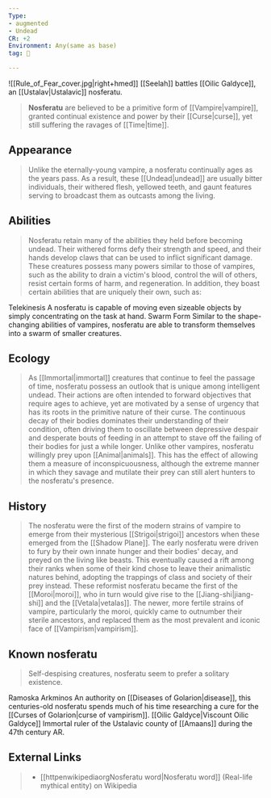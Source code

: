 ```yaml
---
Type:
- augmented
- Undead
CR: +2
Environment: Any(same as base)
tag: 👹

---
```


![[Rule_of_Fear_cover.jpg|right+hmed]] 
 [[Seelah]] battles [[Oilic Galdyce]], an [[Ustalav|Ustalavic]] nosferatu.
> **Nosferatu** are believed to be a primitive form of [[Vampire|vampire]], granted continual existence and power by their [[Curse|curse]], yet still suffering the ravages of [[Time|time]].



## Appearance

> Unlike the eternally-young vampire, a nosferatu continually ages as the years pass. As a result, these [[Undead|undead]] are usually bitter individuals, their withered flesh, yellowed teeth, and gaunt features serving to broadcast them as outcasts among the living.


## Abilities

> Nosferatu retain many of the abilities they held before becoming undead. Their withered forms defy their strength and speed, and their hands develop claws that can be used to inflict significant damage. These creatures possess many powers similar to those of vampires, such as the ability to drain a victim's blood, control the will of others, resist certain forms of harm, and regeneration. In addition, they boast certain abilities that are uniquely their own, such as:

Telekinesis
A nosferatu is capable of moving even sizeable objects by simply concentrating on the task at hand.
Swarm Form
Similar to the shape-changing abilities of vampires, nosferatu are able to transform themselves into a swarm of smaller creatures.

## Ecology

> As [[Immortal|immortal]] creatures that continue to feel the passage of time, nosferatu possess an outlook that is unique among intelligent undead. Their actions are often intended to forward objectives that require ages to achieve, yet are motivated by a sense of urgency that has its roots in the primitive nature of their curse. The continuous decay of their bodies dominates their understanding of their condition, often driving them to oscillate between depressive despair and desperate bouts of feeding in an attempt to stave off the failing of their bodies for just a while longer.
> Unlike other vampires, nosferatu willingly prey upon [[Animal|animals]]. This has the effect of allowing them a measure of inconspicuousness, although the extreme manner in which they savage and mutilate their prey can still alert hunters to the nosferatu's presence.


## History

> The nosferatu were the first of the modern strains of vampire to emerge from their mysterious [[Strigoi|strigoi]] ancestors when these emerged from the [[Shadow Plane]]. The early nosferatu were driven to fury by their own innate hunger and their bodies' decay, and preyed on the living like beasts. This eventually caused a rift among their ranks when some of their kind chose to leave their animalistic natures behind, adopting the trappings of class and society of their prey instead. These reformist nosferatu became the first of the [[Moroi|moroi]], who in turn would give rise to the [[Jiang-shi|jiang-shi]] and the [[Vetala|vetalas]]. The newer, more fertile strains of vampire, particularly the moroi, quickly came to outnumber their sterile ancestors, and replaced them as the most prevalent and iconic face of [[Vampirism|vampirism]].


## Known nosferatu

> Self-despising creatures, nosferatu seem to prefer a solitary existence.

Ramoska Arkminos
An authority on [[Diseases of Golarion|disease]], this centuries-old nosferatu spends much of his time researching a cure for the [[Curses of Golarion|curse of vampirism]].
[[Oilic Galdyce|Viscount Oilic Galdyce]]
Immortal ruler of the Ustalavic county of [[Amaans]] during the 47th century AR.



## External Links

> - [[httpenwikipediaorgNosferatu word|Nosferatu word]] (Real-life mythical entity) on Wikipedia





